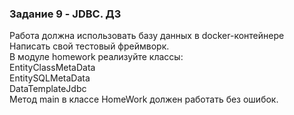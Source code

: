 ### Задание 9 - JDBC. ДЗ

Работа должна использовать базу данных в docker-контейнере<br>
Написать свой тестовый фреймворк.<br>
В модуле homework реализуйте классы:<br>
EntityClassMetaData<br>
EntitySQLMetaData<br>
DataTemplateJdbc<br>
Метод main в классе HomeWork должен работать без ошибок.